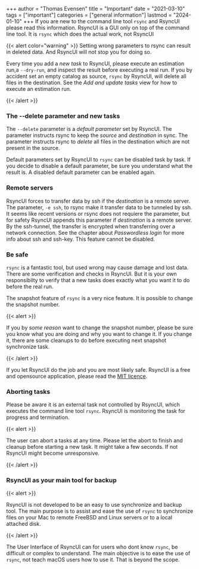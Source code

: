 +++
author = "Thomas Evensen"
title = "Important"
date = "2021-03-10"
tags = ["important"]
categories = ["general information"]
lastmod = "2024-01-10"
+++
If you are new to the command line tool `rsync` and RsyncUI please read this information. RsyncUI is a GUI only on top of the command
line tool. It is `rsync` which does the actual work, not RsyncUI

{{< alert color="warning" >}}
Setting wrong parameters to rsync can result in deleted data. And RsyncUI will not stop you for doing so.

Every time you add a *new task* to RsyncUI, please execute an estimation run,a `--dry-run`, and inspect the result before
executing a real run. If you by accident set an empty catalog as source, `rsync` by RsyncUI, will delete all files in the destination.
See the *Add and update tasks* view for how to execute an estimation run.

{{< /alert >}}

### The --delete parameter and new tasks

The `--delete` parameter is a *default parameter* set by RsyncUI. The parameter instructs rsync to keep the *source* and *destination*
in sync. The parameter instructs rsync to *delete* all files in the destination which are not present in the source.

Default parameters set by RsyncUI to `rsync` can be disabled task by task. If you decide to disable a default parameter,
be sure you understand what the result is. A disabled default parameter can be enabled again.

### Remote servers

RsyncUI forces to transfer data by ssh if the *destination* is a remote server. The parameter, `-e ssh`, to rsync make it
transfer data to be tunneled by ssh. It seems like recent versions or rsync does not requiere the parameter, but for
safety RsyncUI appends this parameter if *destination* is a remote server. By the ssh-tunnel, the transfer is
encrypted when transferring over a network connection. See the chapter about *Passwordless login* for more info about
ssh and ssh-key. This feature cannot be disabled.

### Be safe

`rsync` is a fantastic tool, but used wrong may cause damage and lost data. There are some verification and checks in RsyncUI.
But it is your own responsibilty to verify that a new tasks does exactly what you want it to do before the real run.

The snapshot feature of `rsync` is a very nice feature. It is possible to change the snapshot number.

{{< alert >}}

If you by *some reason* want to change the snapshot number, please be sure you know what you are doing and why you want to change it.
If you change it, there are some cleanups to do before executing next snapshot synchronize task.

{{< /alert >}}



If you let RsyncUI do the job and you are most likely safe. RsyncUI is a free and opensource application,
please read the [MIT licence](https://github.com/rsyncOSX/RsyncUI/blob/main/Licence.MD).

### Aborting tasks

Please be aware it is an external task not controlled by RsyncUI, which executes the command line tool `rsync`.
RsyncUI is monitoring the task for progress and termination.

{{< alert >}}

The user can abort a tasks at any time. Please let the abort to finish and cleanup before starting a new task. It might take a
few seconds. If not RsyncUI might become unresponsive.

{{< /alert >}}

### RsyncUI as your main tool for backup

{{< alert >}}

RsyncUI is not developed to be an easy to use synchronize and backup tool. The main purpose is to assist and ease the
use of `rsync` to synchronize files on your Mac to remote FreeBSD and Linux servers or to a local attached disk.

{{< /alert >}}

The User Interface of RsyncUI can for users who dont know `rsync`, be difficult or complex to understand. The main
objective is to ease the use of `rsync`, not teach macOS users how to use it. That is beyond the scope.
